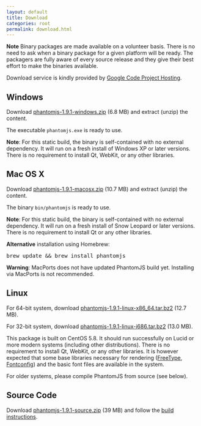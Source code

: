```yaml
---
layout: default
title: Download
categories: root
permalink: download.html
---
```


**Note** Binary packages are made available on a volunteer basis. There is no need to
ask when a binary package for a given platform will be ready. The packagers are fully aware of every source release and they give their best effort to make the binaries available.

Download service is kindly provided by [Google Code Project Hosting](http://code.google.com/p/phantomjs/downloads/).

## Windows

Download [phantomjs-1.9.1-windows.zip](https://phantomjs.googlecode.com/files/phantomjs-1.9.1-windows.zip) (6.8 MB) and extract (unzip) the content.

The executable `phantomjs.exe` is ready to use.

**Note**: For this static build, the binary is self-contained with no external dependency. It will run on a fresh install of Windows XP or later versions. There is no requirement to install Qt, WebKit, or any other libraries.

## Mac OS X

Download [phantomjs-1.9.1-macosx.zip](https://phantomjs.googlecode.com/files/phantomjs-1.9.1-macosx.zip) (10.7 MB) and extract (unzip) the content.

The binary `bin/phantomjs` is ready to use.

**Note**: For this static build, the binary is self-contained with no external dependency. It will run on a fresh install of Snow Leopard or later versions. There is no requirement to install Qt or any other libraries.

**Alternative** installation using Homebrew:

<pre>brew update &amp;&amp; brew install phantomjs</pre>

**Warning**: MacPorts does not have updated PhantomJS build yet. Installing via MacPorts is not recommended.

## Linux

For 64-bit system, download [phantomjs-1.9.1-linux-x86_64.tar.bz2](https://phantomjs.googlecode.com/files/phantomjs-1.9.1-linux-x86_64.tar.bz2) (12.7 MB).

For 32-bit system, download [phantomjs-1.9.1-linux-i686.tar.bz2](https://phantomjs.googlecode.com/files/phantomjs-1.9.1-linux-i686.tar.bz2) (13.0 MB).

This package is built on CentOS 5.8. It should run successfully on Lucid or more modern systems (including other distributions). There is no requirement to install Qt, WebKit, or any other libraries. It is however expected that some base libraries necessary for rendering ([FreeType](http://www.freetype.org/), [Fontconfig](http://www.freedesktop.org/wiki/Software/fontconfig)) and the basic font files are available in the system.

For older systems, please compile PhantomJS from source (see below).

## Source Code

Download [phantomjs-1.9.1-source.zip](https://phantomjs.googlecode.com/files/phantomjs-1.9.1-source.zip) (39 MB) and follow the [build instructions](build.html).

